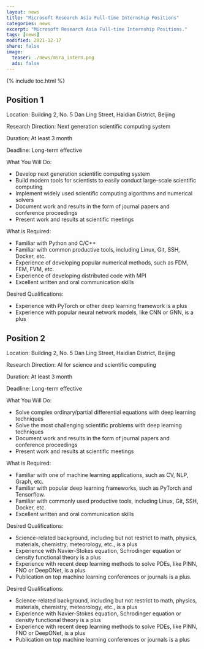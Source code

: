 ```yaml
---
layout: news
title: "Microsoft Research Asia Full-time Internship Positions"
categories: news
excerpt: "Microsoft Research Asia Full-time Internship Positions."  
tags: [news]
modified: 2021-12-17
share: false
image: 
  teaser: ./news/msra_intern.png
  ads: false  
---
```


{% include toc.html %}
## Position 1
Location: Building 2, No. 5 Dan Ling Street, Haidian District, Beijing

Research Direction: Next generation scientific computing system

Duration: At least 3 month

Deadline: Long-term effective

What You Will Do:
* Develop next generation scientific computing system
* Build modern tools for scientists to easily conduct large-scale scientific computing
* Implement widely used scientific computing algorithms and numerical solvers
* Document work and results in the form of journal papers and conference proceedings
* Present work and results at scientific meetings

What is Required:
* Familiar with Python and C/C++
* Familiar with common productive tools, including Linux, Git, SSH, Docker, etc.
* Experience of developing popular numerical methods, such as FDM, FEM, FVM, etc.
* Experience of developing distributed code with MPI
* Excellent written and oral communication skills

Desired Qualifications:
* Experience with PyTorch or other deep learning framework is a plus
* Experience with popular neural network models, like CNN or GNN, is a plus

[^_^]:How to Apply (Any of the following ways is OK): 
[^_^]:* Email your CV to Xiaotian.Gao@microsoft.com
[^_^]:* Email your CV to v-liku@microsoft.com
[^_^]:* Contact me by other ways (Wechat, Phones, etc.)  

## Position 2

Location: Building 2, No. 5 Dan Ling Street, Haidian District, Beijing

Research Direction: AI for science and scientific computing

Duration: At least 3 month

Deadline: Long-term effective

What You Will Do:
* Solve complex ordinary/partial differential equations with deep learning techniques
* Solve the most challenging scientific problems with deep learning techniques
* Document work and results in the form of journal papers and conference proceedings
* Present work and results at scientific meetings

What is Required:
* Familiar with one of machine learning applications, such as CV, NLP, Graph, etc.
* Familiar with popular deep learning frameworks, such as PyTorch and Tensorflow.
* Familiar with commonly used productive tools, including Linux, Git, SSH, Docker, etc.
* Excellent written and oral communication skills

Desired Qualifications:
* Science-related background, including but not restrict to math, physics, materials, chemistry, meteorology, etc., is a plus
* Experience with Navier-Stokes equation, Schrodinger equation or density functional theory is a plus
* Experience with recent deep learning methods to solve PDEs, like PINN, FNO or DeepONet, is a plus
* Publication on top machine learning conferences or journals is a plus.



Desired Qualifications:
* Science-related background, including but not restrict to math, physics, materials, chemistry, meteorology, etc., is a plus
* Experience with Navier-Stokes equation, Schrodinger equation or density functional theory is a plus
* Experience with recent deep learning methods to solve PDEs, like PINN, FNO or DeepONet, is a plus
* Publication on top machine learning conferences or journals is a plus

[^_^]:How to Apply (Any of the following ways is OK): 
[^_^]:* Email your CV to Xiaotian.Gao@microsoft.com
[^_^]:* Email your CV to v-liku@microsoft.com
[^_^]:* Contact me by other ways (Wechat, Phones, etc.)  